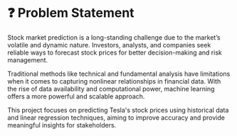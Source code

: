 # ❓ Problem Statement

Stock market prediction is a long-standing challenge due to the market’s volatile and dynamic nature. Investors, analysts, and companies seek reliable ways to forecast stock prices for better decision-making and risk management.

Traditional methods like technical and fundamental analysis have limitations when it comes to capturing nonlinear relationships in financial data. With the rise of data availability and computational power, machine learning offers a more powerful and scalable approach.

This project focuses on predicting Tesla's stock prices using historical data and linear regression techniques, aiming to improve accuracy and provide meaningful insights for stakeholders.

